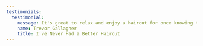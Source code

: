 ```yaml
---
testimonials:
  testimonial:
    message: It's great to relax and enjoy a haircut for once knowing that you are in the skilled care of a Master Barber. I've never had a better haircut. Sandra makes me look 10 years younger and feel twice as smart which is some achievement!
    name: Trevor Gallagher
    title: I've Never Had a Better Haircut
---
```


